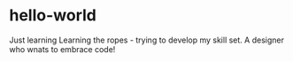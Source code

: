 # hello-world
Just learning
Learning the ropes - trying to develop my skill set. A designer who wnats to embrace code!
